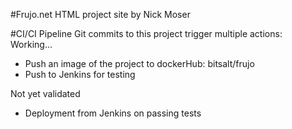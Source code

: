 #Frujo.net
HTML project site by Nick Moser

#CI/CI Pipeline
Git commits to this project trigger multiple actions:
Working...
* Push an image of the project to dockerHub: bitsalt/frujo
* Push to Jenkins for testing

Not yet validated
* Deployment from Jenkins on passing tests
